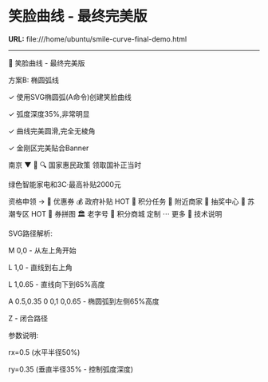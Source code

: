 # 笑脸曲线 - 最终完美版

**URL:** file:///home/ubuntu/smile-curve-final-demo.html

---

🎉 笑脸曲线 - 最终完美版

方案B: 椭圆弧线

✓ 使用SVG椭圆弧(A命令)创建笑脸曲线

✓ 弧度深度35%,非常明显

✓ 曲线完美圆滑,完全无棱角

✓ 金刚区完美贴合Banner

南京
▼
🔔
🔍
国家惠民政策
领取国补正当时

绿色智能家电和3C·最高补贴2000元

资格申领
→
🎁
优惠券
💰
政府补贴
HOT
🎯
积分任务
🏪
附近商家
🎰
抽奖中心
🎪
苏潮专区
HOT
🧩
券拼图
🏛️
老字号
🛒
积分商城
定制
⋯
更多
📐 技术说明

SVG路径解析:

M 0,0 - 从左上角开始

L 1,0 - 直线到右上角

L 1,0.65 - 直线向下到65%高度

A 0.5,0.35 0 0,1 0,0.65 - 椭圆弧到左侧65%高度

Z - 闭合路径

参数说明:

rx=0.5 (水平半径50%)

ry=0.35 (垂直半径35% - 控制弧度深度)